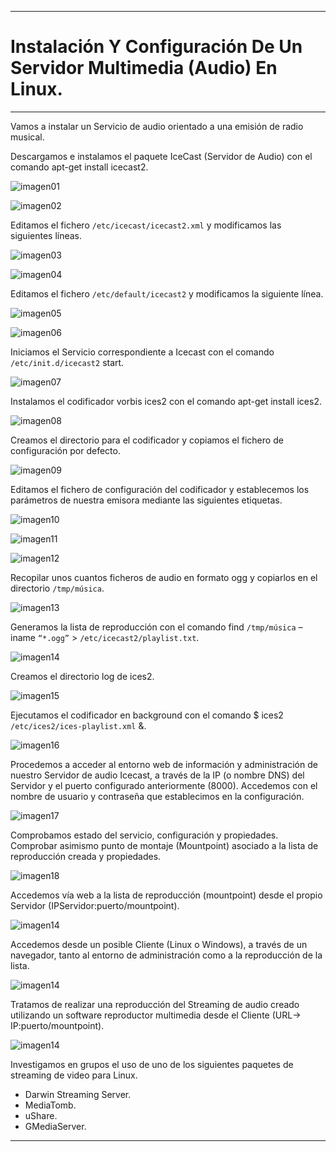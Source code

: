 ___

# **Instalación Y Configuración De Un Servidor Multimedia (Audio) En Linux.**

---

Vamos a instalar un Servicio de audio orientado a una emisión de radio musical.

Descargamos e instalamos el paquete IceCast (Servidor de Audio) con el comando apt-get install icecast2.

![imagen01](./images/instalacion_y_configuracion_servidor_streaming_multimedia_linux/01.png)

![imagen02](./images/instalacion_y_configuracion_servidor_streaming_multimedia_linux/02.png)

Editamos el fichero `/etc/icecast/icecast2.xml` y modificamos las siguientes líneas.

![imagen03](./images/instalacion_y_configuracion_servidor_streaming_multimedia_linux/03.png)

![imagen04](./images/instalacion_y_configuracion_servidor_streaming_multimedia_linux/04.png)

Editamos el fichero `/etc/default/icecast2` y modificamos la siguiente línea.

![imagen05](./images/instalacion_y_configuracion_servidor_streaming_multimedia_linux/05.png)

![imagen06](./images/instalacion_y_configuracion_servidor_streaming_multimedia_linux/06.png)

Iniciamos el Servicio correspondiente a Icecast con el comando `/etc/init.d/icecast2` start.

![imagen07](./images/instalacion_y_configuracion_servidor_streaming_multimedia_linux/07.png)

Instalamos el codificador vorbis ices2 con el comando apt-get install ices2.

![imagen08](./images/instalacion_y_configuracion_servidor_streaming_multimedia_linux/08.png)

Creamos el directorio para el codificador y copiamos el fichero de configuración por defecto.

![imagen09](./images/instalacion_y_configuracion_servidor_streaming_multimedia_linux/09.png)

Editamos el fichero de configuración del codificador y establecemos los parámetros de nuestra emisora mediante las siguientes etiquetas.

![imagen10](./images/instalacion_y_configuracion_servidor_streaming_multimedia_linux/10.png)

![imagen11](./images/instalacion_y_configuracion_servidor_streaming_multimedia_linux/11.png)

![imagen12](./images/instalacion_y_configuracion_servidor_streaming_multimedia_linux/12.png)

Recopilar unos cuantos ficheros de audio en formato ogg y copiarlos en el directorio `/tmp/música`.

![imagen13](./images/instalacion_y_configuracion_servidor_streaming_multimedia_linux/13.png)

Generamos la lista de reproducción con el comando find `/tmp/música` –iname `“*.ogg”` > `/etc/icecast2/playlist.txt`.

![imagen14](./images/instalacion_y_configuracion_servidor_streaming_multimedia_linux/14.png)

Creamos el directorio log de ices2.

![imagen15](./images/instalacion_y_configuracion_servidor_streaming_multimedia_linux/15.png)

Ejecutamos el codificador en background con el comando $ ices2 `/etc/ices2/ices-playlist.xml` &.

![imagen16](./images/instalacion_y_configuracion_servidor_streaming_multimedia_linux/16.png)

Procedemos a acceder al entorno web de información y administración de nuestro Servidor de audio Icecast, a través de la IP (o nombre DNS) del Servidor y el puerto configurado anteriormente (8000). Accedemos con el nombre de usuario y contraseña que establecimos en la configuración.

![imagen17](./images/instalacion_y_configuracion_servidor_streaming_multimedia_linux/17.png)

Comprobamos estado del servicio, configuración y propiedades. Comprobar asimismo punto de montaje (Mountpoint) asociado a la lista de reproducción creada y propiedades.

![imagen18](./images/instalacion_y_configuracion_servidor_streaming_multimedia_linux/18.png)

Accedemos vía web a la lista de reproducción (mountpoint) desde el propio Servidor (IPServidor:puerto/mountpoint).

![imagen14](./images/instalacion_y_configuracion_servidor_streaming_multimedia_linux/14.png)

Accedemos desde un posible Cliente (Linux o Windows), a través de un navegador, tanto al entorno de administración como a la reproducción de la lista.

![imagen14](./images/instalacion_y_configuracion_servidor_streaming_multimedia_linux/14.png)

Tratamos de realizar una reproducción del Streaming de audio creado utilizando un software reproductor multimedia desde el Cliente (URL-> IP:puerto/mountpoint).

![imagen14](./images/instalacion_y_configuracion_servidor_streaming_multimedia_linux/14.png)

Investigamos en grupos el uso de uno de los siguientes paquetes de streaming de video para Linux.
* Darwin Streaming Server.
* MediaTomb.
* uShare.
* GMediaServer.

---
